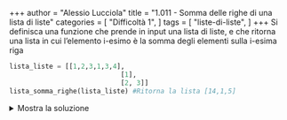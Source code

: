 +++
author = "Alessio Lucciola"
title = "1.011 - Somma delle righe di una lista di liste"
categories = [
    "Difficoltà 1",
]
tags = [
    "liste-di-liste",
]
+++
Si definisca una funzione che prende in input una lista di liste, e che ritorna una lista in cui l’elemento i-esimo è la somma degli elementi sulla i-esima riga

```python
lista_liste = [[1,2,3,1,3,4],
							[1],
							[2, 3]]
lista_somma_righe(lista_liste) #Ritorna la lista [14,1,5]
```

<details>
<summary>Mostra la soluzione</summary>

```python
def lista_somma_righe(lista_liste):
    somma_finale = []
    for riga in lista_liste:
        somma_finale.append(sum(riga))
    return somma_finale
```

</details>
